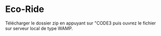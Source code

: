 # Eco-Ride

Télécharger le dossier zip en appuyant sur "CODE3 puis ouvrez le fichier sur serveur local de type WAMP.
